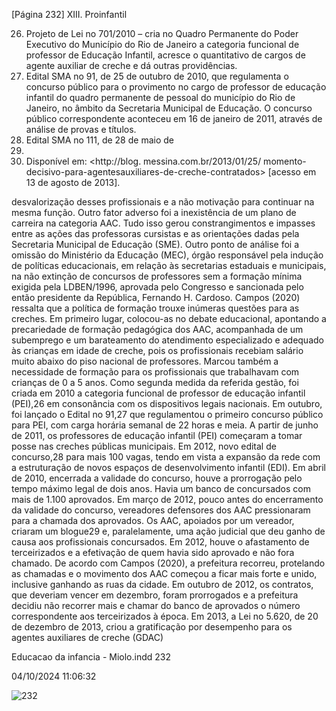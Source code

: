 [Página 232]
XIII. Proinfantil

26. Projeto de Lei no 701/2010 – cria
no Quadro Permanente do Poder
Executivo do Município do Rio de
Janeiro a categoria funcional de
professor de Educação Infantil,
acresce o quantitativo de cargos de
agente auxiliar de creche e dá outras
providências.
27. Edital SMA no 91, de 25 de outubro
de 2010, que regulamenta o concurso
público para o provimento no cargo
de professor de educação infantil
do quadro permanente de pessoal
do município do Rio de Janeiro,
no âmbito da Secretaria Municipal
de Educação. O concurso público
correspondente aconteceu em 16 de
janeiro de 2011, através de análise de
provas e títulos.
28. Edital SMA no 111, de 28 de maio de
2012.
29. Disponível em: <http://blog.
messina.com.br/2013/01/25/
momento-decisivo-para-agentesauxiliares-de-creche-contratados>
[acesso em 13 de agosto de 2013].

desvalorização desses profissionais e a não motivação para continuar
na mesma função. Outro fator adverso foi a inexistência de um plano
de carreira na categoria AAC.
Tudo isso gerou constrangimentos e impasses entre as ações das
professoras cursistas e as orientações dadas pela Secretaria Municipal
de Educação (SME). Outro ponto de análise foi a omissão do Ministério da Educação (MEC), órgão responsável pela indução de políticas
educacionais, em relação às secretarias estaduais e municipais, na não
extinção de concursos de professores sem a formação mínima exigida
pela LDBEN/1996, aprovada pelo Congresso e sancionada pelo então
presidente da República, Fernando H. Cardoso.
Campos (2020) ressalta que a política de formação trouxe inúmeras
questões para as creches. Em primeiro lugar, colocou-as no debate
educacional, apontando a precariedade de formação pedagógica dos
AAC, acompanhada de um subemprego e um barateamento do atendimento especializado e adequado às crianças em idade de creche,
pois os profissionais recebiam salário muito abaixo do piso nacional
de professores. Marcou também a necessidade de formação para os
profissionais que trabalhavam com crianças de 0 a 5 anos.
Como segunda medida da referida gestão, foi criada em 2010 a categoria funcional de professor de educação infantil (PEI),26 em consonância com os dispositivos legais nacionais. Em outubro, foi lançado o
Edital no 91,27 que regulamentou o primeiro concurso público para PEI,
com carga horária semanal de 22 horas e meia.
A partir de junho de 2011, os professores de educação infantil (PEI)
começaram a tomar posse nas creches públicas municipais. Em 2012,
novo edital de concurso,28 para mais 100 vagas, tendo em vista a expansão da rede com a estruturação de novos espaços de desenvolvimento infantil (EDI).
Em abril de 2010, encerrada a validade do concurso, houve a prorrogação pelo tempo máximo legal de dois anos. Havia um banco de
concursados com mais de 1.100 aprovados. Em março de 2012, pouco
antes do encerramento da validade do concurso, vereadores defensores dos AAC pressionaram para a chamada dos aprovados. Os AAC,
apoiados por um vereador, criaram um blogue29 e, paralelamente,
uma ação judicial que deu ganho de causa aos profissionais concursados. Em 2012, houve o afastamento de terceirizados e a efetivação de
quem havia sido aprovado e não fora chamado. De acordo com Campos
(2020), a prefeitura recorreu, protelando as chamadas e o movimento
dos AAC começou a ficar mais forte e unido, inclusive ganhando as ruas
da cidade. Em outubro de 2012, os contratos, que deveriam vencer em
dezembro, foram prorrogados e a prefeitura decidiu não recorrer mais
e chamar do banco de aprovados o número correspondente aos terceirizados à época.
Em 2013, a Lei no 5.620, de 20 de dezembro de 2013, criou a gratificação por desempenho para os agentes auxiliares de creche (GDAC)


Educacao da infancia - Miolo.indd 232

04/10/2024 11:06:32

![232](./img/page_232-01.jpg)
